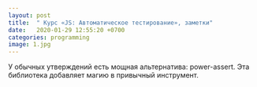 ```yaml
---
layout: post
title:  " Курс «JS: Автоматическое тестирование», заметки"
date:   2020-01-29 12:55:20 +0700
categories: programming
image: 1.jpg 
---
```


У обычных утверждений есть мощная альтернатива: power-assert. Эта библиотека добавляет магию в привычный инструмент.